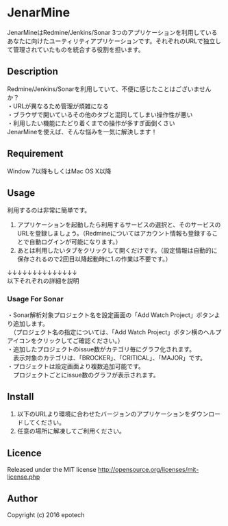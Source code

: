 JenarMine
===========
JenarMineはRedmine/Jenkins/Sonar 3つのアプリケーションを利用しているあなたに向けたユーティリティアプリケーションです。それぞれのURLで独立して管理されていたものを統合する役割を担います。

## Description

Redmine/Jenkins/Sonarを利用していて、不便に感じたことはございませんか？  
・URLが異なるため管理が煩雑になる  
・ブラウザで開いているその他のタブと混同してしまい操作性が悪い  
・利用したい機能にたどり着くまでの操作が多すぎ面倒くさい  
JenarMineを使えば、そんな悩みを一気に解決します！  

## Requirement

Window 7以降もしくはMac OS X以降

## Usage

利用するのは非常に簡単です。  

1. アプリケーションを起動したら利用するサービスの選択と、そのサービスのURLを登録しましょう。（Redmineについてはアカウント情報も登録することで自動ログインが可能になります。）  
2. あとは利用したいタブをクリックして開くだけです。（設定情報は自動的に保存されるので2回目以降起動時に1.の作業は不要です。）

↓↓↓↓↓↓↓↓↓↓↓↓↓↓  
以下それぞれの詳細を説明
### Usage For Sonar

・Sonar解析対象プロジェクト名を設定画面の「Add Watch Project」ボタンより追加します。  
　（プロジェクト名の指定については、「Add Watch Project」ボタン横のヘルプアイコンをクリックしてご確認ください。）  
・追加したプロジェクトのissue数がカテゴリ毎にグラフ化されます。  
　表示対象のカテゴリは、「BROCKER」、「CRITICAL」、「MAJOR」です。  
・プロジェクトは設定画面より複数追加可能です。  
　プロジェクトごとにissue数のグラフが表示されます。  

## Install

1. 以下のURLより環境に合わせたバージョンのアプリケーションをダウンロードしてください。  
2. 任意の場所に解凍してご利用ください。

## Licence

Released under the MIT license
http://opensource.org/licenses/mit-license.php

## Author

Copyright (c) 2016 epotech
